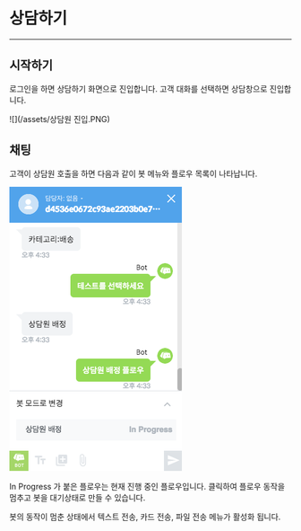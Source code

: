 # 상담하기

---

## 시작하기

로그인을 하면 상담하기 화면으로 진입합니다. 고객 대화를 선택하면 상담창으로 진입합니다.

![](/assets/상담원 진입.PNG)

## 채팅

고객이 상담원 호출을 하면 다음과 같이 봇 메뉴와 플로우 목록이  나타납니다.

![](/assets/chat_message_panel_bot.png)

In Progress 가 붙은 플로우는 현재 진행 중인 플로우입니다. 클릭하여 플로우 동작을 멈추고 봇을 대기상태로 만들 수 있습니다.

봇의 동작이 멈춘 상태에서 텍스트 전송, 카드 전송, 파일 전송 메뉴가 활성화 됩니다.

### 



